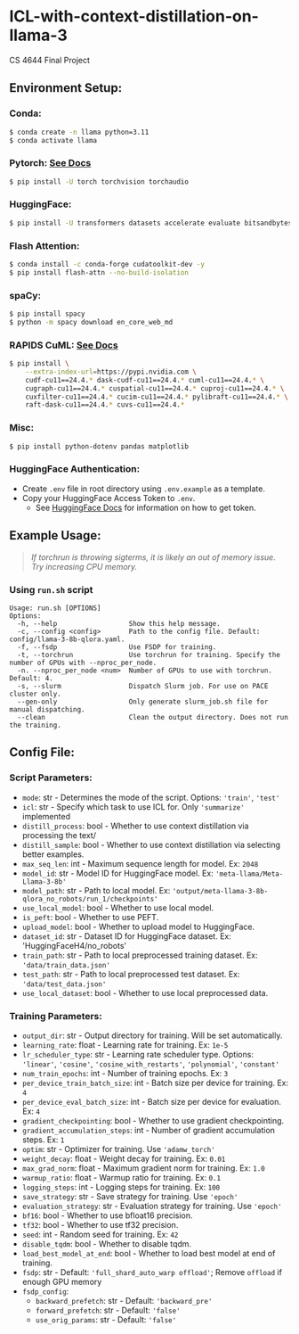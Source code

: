 # ICL-with-context-distillation-on-llama-3

CS 4644 Final Project

## Environment Setup:

### Conda:

```bash
$ conda create -n llama python=3.11
$ conda activate llama
```

### Pytorch: [See Docs](https://pytorch.org/get-started/locally/)  
```bash
$ pip install -U torch torchvision torchaudio
```

### HuggingFace: 
```bash
$ pip install -U transformers datasets accelerate evaluate bitsandbytes huggingface_hub trl peft nltk rouge-score absl-py
```

### Flash Attention:
```bash
$ conda install -c conda-forge cudatoolkit-dev -y 
$ pip install flash-attn --no-build-isolation 
```

### spaCy:
```bash
$ pip install spacy
$ python -m spacy download en_core_web_md
```

### RAPIDS CuML: [See Docs](https://docs.rapids.ai/install)
```bash
$ pip install \
    --extra-index-url=https://pypi.nvidia.com \
    cudf-cu11==24.4.* dask-cudf-cu11==24.4.* cuml-cu11==24.4.* \
    cugraph-cu11==24.4.* cuspatial-cu11==24.4.* cuproj-cu11==24.4.* \
    cuxfilter-cu11==24.4.* cucim-cu11==24.4.* pylibraft-cu11==24.4.* \
    raft-dask-cu11==24.4.* cuvs-cu11==24.4.*
```

### Misc:
```bash
$ pip install python-dotenv pandas matplotlib
```

### HuggingFace Authentication:

-   Create `.env` file in root directory using `.env.example` as a template.
-   Copy your HuggingFace Access Token to `.env`.
    -   See [HuggingFace Docs](https://huggingface.co/docs/hub/en/security-tokens) for information on how to get token.

## Example Usage:

> _If torchrun is throwing sigterms, it is likely an out of memory issue. Try increasing CPU memory._

### Using `run.sh` script

```
Usage: run.sh [OPTIONS]
Options:
  -h, --help                  Show this help message.
  -c, --config <config>       Path to the config file. Default: config/llama-3-8b-qlora.yaml.
  -f, --fsdp                  Use FSDP for training.
  -t, --torchrun              Use torchrun for training. Specify the number of GPUs with --nproc_per_node.
  -n. --nproc_per_node <num>  Number of GPUs to use with torchrun. Default: 4.
  -s, --slurm                 Dispatch Slurm job. For use on PACE cluster only.
  --gen-only                  Only generate slurm_job.sh file for manual dispatching.
  --clean                     Clean the output directory. Does not run the training.
```

## Config File:

### Script Parameters:

-   `mode`: str - Determines the mode of the script. Options: `'train'`, `'test'`
-   `icl`: str - Specify which task to use ICL for. Only `'summarize'` implemented
-   `distill_process`: bool - Whether to use context distillation via processing the text/
-   `distill_sample`: bool - Whether to use context distillation via selecting better examples. 
-   `max_seq_len`: int - Maximum sequence length for model. Ex: `2048`
-   `model_id`: str - Model ID for HuggingFace model. Ex: `'meta-llama/Meta-Llama-3-8b'`
-   `model_path`: str - Path to local model. Ex: `'output/meta-llama-3-8b-qlora_no_robots/run_1/checkpoints'`
-   `use_local_model`: bool - Whether to use local model.
-   `is_peft`: bool - Whether to use PEFT.
-   `upload_model`: bool - Whether to upload model to HuggingFace.
-   `dataset_id`: str - Dataset ID for HuggingFace dataset. Ex: 'HuggingFaceH4/no_robots'
-   `train_path`: str - Path to local preprocessed training dataset. Ex: `'data/train_data.json'`
-   `test_path`: str - Path to local preprocessed test dataset. Ex: `'data/test_data.json'`
-   `use_local_dataset`: bool - Whether to use local preprocessed data.

### Training Parameters:

-   `output_dir`: str - Output directory for training. Will be set automatically.
-   `learning_rate`: float - Learning rate for training. Ex: `1e-5`
-   `lr_scheduler_type`: str - Learning rate scheduler type. Options: `'linear'`, `'cosine'`, `'cosine_with_restarts'`, `'polynomial'`, `'constant'`
-   `num_train_epochs`: int - Number of training epochs. Ex: `3`
-   `per_device_train_batch_size`: int - Batch size per device for training. Ex: `4`
-   `per_device_eval_batch_size`: int - Batch size per device for evaluation. Ex: `4`
-   `gradient_checkpointing`: bool - Whether to use gradient checkpointing.
-   `gradient_accumulation_steps`: int - Number of gradient accumulation steps. Ex: `1`
-   `optim`: str - Optimizer for training. Use `'adamw_torch'`
-   `weight_decay`: float - Weight decay for training. Ex: `0.01`
-   `max_grad_norm`: float - Maximum gradient norm for training. Ex: `1.0`
-   `warmup_ratio`: float - Warmup ratio for training. Ex: `0.1`
-   `logging_steps`: int - Logging steps for training. Ex: `100`
-   `save_strategy`: str - Save strategy for training. Use `'epoch'`
-   `evaluation_strategy`: str - Evaluation strategy for training. Use `'epoch'`
-   `bf16`: bool - Whether to use bfloat16 precision.
-   `tf32`: bool - Whether to use tf32 precision.
-   `seed`: int - Random seed for training. Ex: `42`
-   `disable_tqdm`: bool - Whether to disable tqdm.
-   `load_best_model_at_end`: bool - Whether to load best model at end of training.
-   `fsdp`: str - Default: `'full_shard_auto_warp offload'`; Remove `offload` if enough GPU memory
-   `fsdp_config`:
    -   `backward_prefetch`: str - Default: `'backward_pre'`
    -   `forward_prefetch`: str - Default: `'false'`
    -   `use_orig_params`: str - Default: `'false'`
